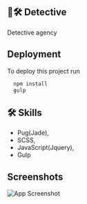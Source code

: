 
## 🗿🛠 Detective

Detective agency

## Deployment

To deploy this project run

```bash
  npm install
  gulp
```


## 🛠 Skills
- Pug(Jade),
- SCSS, 
- JavaScript(Jquery), 
- Gulp


## Screenshots

![App Screenshot](https://i.ibb.co/rZ2t2Jk/IAPD-detectiv.jpg)
